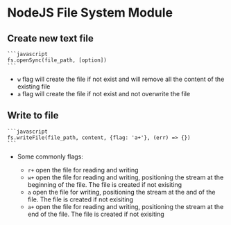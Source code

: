 # NodeJS File System Module

## Create new text file

    ```javascript
    fs.openSync(file_path, [option])
    ```

- `w` flag will create the file if not exist and will remove all the content of the existing file
- `a` flag will create the file if not exist and not overwrite the file

## Write to file

    ```javascript
    fs.writeFile(file_path, content, {flag: 'a+'}, (err) => {})
    ```

- Some commonly flags:

    - `r+` open the file for reading and writing
    - `w+` open the file for reading and writing, positioning the stream at the beginning of the file. The file is created if not exisiting
    - `a` open the file for writing, positioning the stream at the and of the file. The file is created if not exisiting
    - `a+` open the file for reading and writing, positioning the stream at the end of the file. The file is created if not exisiting